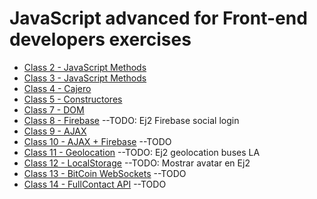 # JavaScript advanced for Front-end developers exercises

- [Class 2 - JavaScript Methods](js/class02.js)
- [Class 3 - JavaScript Methods](js/class03.js)
- [Class 4 - Cajero](js/class04.js)
- [Class 5 - Constructores](js/class05.js)
- [Class 7 - DOM](js/class07.js)
- [Class 8 - Firebase](js/class08.js) --TODO: Ej2 Firebase social login
- [Class 9 - AJAX](js/class09.js)
- [Class 10 - AJAX + Firebase](js/class10.js) --TODO
- [Class 11 - Geolocation](js/class11.js) --TODO: Ej2 geolocation buses LA
- [Class 12 - LocalStorage](js/class12.js) --TODO: Mostrar avatar en Ej2
- [Class 13 - BitCoin WebSockets](js/class13.js) --TODO
- [Class 14 - FullContact API](js/class14.js) --TODO